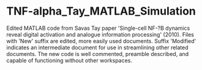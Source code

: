 # TNF-alpha_Tay_MATLAB_Simulation
Edited MATLAB code from Savas Tay paper 'Single-cell NF-?B dynamics reveal 
digital activation and analogue information processing' (2010). Files with 
'New' suffix are edited, more easily used documents. Suffix 'Modified' 
indicates an intermediate document for use in streamlining other related 
documents. The new code is well commented, preamble described, and capable 
of functioning without other workspaces.
